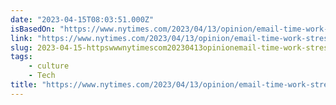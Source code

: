 ```yaml
---
date: "2023-04-15T08:03:51.000Z"
isBasedOn: "https://www.nytimes.com/2023/04/13/opinion/email-time-work-stress.html"
link: "https://www.nytimes.com/2023/04/13/opinion/email-time-work-stress.html"
slug: 2023-04-15-httpswwwnytimescom20230413opinionemail-time-work-stresshtml
tags:
    - culture
    - Tech
title: "https://www.nytimes.com/2023/04/13/opinion/email-time-work-stress.html"
---
```

